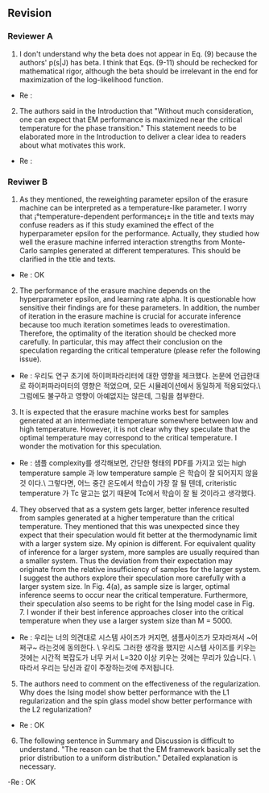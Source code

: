 ## Revision

### Reviewer A

1.  I don't understand why the beta does not appear in Eq. (9) because the authors' p(s|J) has beta. I think that Eqs. (9-11) should be rechecked for mathematical rigor, although the beta should be irrelevant in the end for maximization of the log-likelihood function.

- Re : 

2. The authors said in the Introduction that "Without much consideration, one can expect that EM performance is maximized near the critical temperature for the phase transition." This statement needs to be elaborated more in the Introduction to deliver a clear idea to readers about what motivates this work.

- Re : 

### Reviwer B

1. As they mentioned, the reweighting parameter epsilon of the erasure machine can be interpreted as a temperature-like parameter. I worry that ¡°temperature-dependent performance¡± in the title and texts may confuse readers as if this study examined the effect of the hyperparameter epsilon for the performance. Actually, they studied how well the erasure machine inferred interaction strengths from Monte-Carlo samples generated at different temperatures. This should be clarified in the title and texts. 

- Re : OK

2. The performance of the erasure machine depends on the hyperparameter epsilon, and learning rate alpha. It is questionable how sensitive their findings are for these parameters. In addition, the number of iteration in the erasure machine is crucial for accurate inference because too much iteration sometimes leads to overestimation. Therefore, the optimality of the iteration should be checked more carefully. In particular, this may affect their conclusion on the speculation regarding the critical temperature (please refer the following issue). 

- Re : 우리도 연구 초기에 하이퍼파라리터에 대한 영향을 체크했다. 논문에 언급한대로 하이퍼파라미터의 영향은 적었으며, 모든 시뮬레이션에서 동일하게 적용되었다.\\
그럼에도 불구하고 영향이 아예없지는 않은데, 그림을 첨부한다.

3. It is expected that the erasure machine works best for samples generated at an intermediate temperature somewhere between low and high temperature. However, it is not clear why they speculate that the optimal temperature may correspond to the critical temperature. I wonder the motivation for this speculation. 

- Re : 샘플 complexity를 생각해보면, 간단한 형태의 PDF를 가지고 있는 high temperature sample 과 low temperature sample 은 학습이 잘 되어지지 않을것 이다.\\
그렇다면, 어느 중간 온도에서 학습이 가장 잘 될 텐데, criteristic temperature 가 Tc 말고는 없기 때문에 Tc에서 학습이 잘 될 것이라고 생각했다.

4. They observed that as a system gets larger, better inference resulted from samples generated at a higher temperature than the critical temperature. They mentioned that this was unexpected since they expect that their speculation would fit better at the thermodynamic limit with a larger system size. My opinion is different. For equivalent quality of inference for a larger system, more samples are usually required than a smaller system. Thus the deviation from their expectation may originate from the relative insufficiency of samples for the larger system. I suggest the authors explore their speculation more carefully with a larger system size. In Fig. 4(a), as sample size is larger, optimal inference seems to occur near the critical temperature. Furthermore, their speculation also seems to be right for the Ising model case in Fig. 7. I wonder if their best inference approaches closer into the critical temperature when they use a larger system size than M = 5000. 

- Re : 우리는 너의 의견대로 시스템 사이즈가 커지면, 샘플사이즈가 모자라져서 ~어쩌구~ 라는것에 동의한다. \\
우리도 그러한 생각을 했지만 시스템 사이즈를 키우는 것에는 시간적 복잡도가 너무 커서 L=320 이상 키우는 것에는 무리가 있습니다. \\
따라서 우리는 당신과 같이 주장하는것에 주저됩니다.

5. The authors need to comment on the effectiveness of the regularization. Why does the Ising model show better performance with the L1 regularization and the spin glass model show better performance with the L2 regularization?

- Re : OK

6. The following sentence in Summary and Discussion is difficult to understand. "The reason can be that the EM framework basically set the prior distribution to a uniform distribution." Detailed explanation is necessary.

-Re : OK
